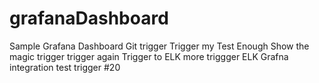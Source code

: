 # grafanaDashboard
Sample Grafana Dashboard
Git trigger
Trigger my Test
Enough
Show the magic
trigger
trigger again
Trigger to ELK
more triggger
ELK Grafna integration test
trigger #20
